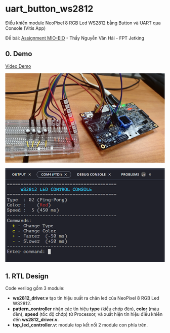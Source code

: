 # uart_button_ws2812

Điều khiển module NeoPixel 8 RGB Led WS2812 bằng Button và UART qua Console (Vitis App)

Đề bài: [Assignment MIO-EIO](Assigment_MIO-EIO.pdf) - Thầy Nguyễn Văn Hải - FPT Jetking

## 0. Demo
 
[Video Demo](https://youtu.be/NjMW7L0Sqqs)

![Demo](images/lab_2.jpg)

![Console](images/console.png)

## 1. RTL Design
Code verilog gồm 3 module: 
- **ws2812_driver.v** tạo tín hiệu xuất ra chân led của NeoPixel 8 RGB Led WS2812.
- **pattern_controller** nhận các tín hiệu **type** (kiểu chớp đèn), **color** (màu đèn), **speed** (tốc độ chớp) từ Processor, và xuất hiện tín hiệu điều khiển đến **ws2812_driver.v**.
- **top_led_controller.v**: module top kết nối 2 module con phía trên.
